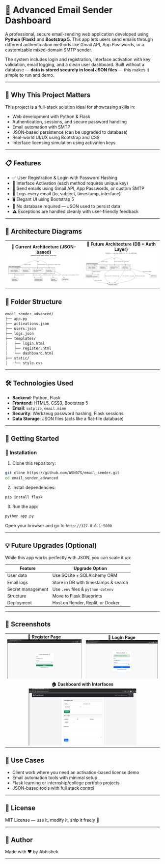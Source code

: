 # 📧 Advanced Email Sender Dashboard

A professional, secure email-sending web application developed using **Python (Flask)** and **Bootstrap 5**. This app lets users send emails through different authentication methods like Gmail API, App Passwords, or a customizable mixed-domain SMTP sender.

The system includes login and registration, interface activation with key validation, email logging, and a clean user dashboard. Built without a database — **data is stored securely in local JSON files** — this makes it simple to run and demo.

---

## 🧩 Why This Project Matters

This project is a full-stack solution ideal for showcasing skills in:
- Web development with Python & Flask
- Authentication, sessions, and secure password handling
- Email automation with SMTP
- JSON-based persistence (can be upgraded to database)
- Real-world UI/UX using Bootstrap and CSS
- Interface licensing simulation using activation keys

---

## 📋 Features

- ✅ User Registration & Login with Password Hashing
- 🔐 Interface Activation (each method requires unique key)
- 📧 Send emails using Gmail API, App Passwords, or custom SMTP
- 💾 Logs every email (to, subject, timestamp, interface)
- 🖥️ Elegant UI using Bootstrap 5
- 📁 No database required — JSON used to persist data
- ⚠️ Exceptions are handled cleanly with user-friendly feedback

---


## 🧱 Architecture Diagrams

<div align="center">

  <table>
    <tr>
      <td align="center">
        <strong>📂 Current Architecture (JSON-based)</strong><br>
        <img src="workflow/current.png" width="400"/>
      </td>
      <td align="center">
        <strong>🔮 Future Architecture (DB + Auth Layer)</strong><br>
        <img src="workflow/With DB.png" width="400"/>
      </td>
    </tr>
  </table>

</div>


## 📁 Folder Structure

```
email_sender_advanced/
├── app.py
├── activations.json
├── users.json
├── logs.json
├── templates/
│   ├── login.html
│   ├── register.html
│   └── dashboard.html
├── static/
│   └── style.css
```

---

## 🛠 Technologies Used

- **Backend**: Python, Flask
- **Frontend**: HTML5, CSS3, Bootstrap 5
- **Email**: `smtplib`, `email.mime`
- **Security**: Werkzeug password hashing, Flask sessions
- **Data Storage**: JSON files (acts like a flat-file database)

---

## 🚀 Getting Started

### 🔧 Installation

1. Clone this repository:
```bash
git clone https://github.com/ASN07S/email_sender.git
cd email_sender_advanced
```

2. Install dependencies:
```bash
pip install flask
```

3. Run the app:
```bash
python app.py
```

Open your browser and go to `http://127.0.0.1:5000`

---

## 💡 Future Upgrades (Optional)

While this app works perfectly with JSON, you can scale it up:

| Feature | Upgrade Option |
|---------|----------------|
| User data | Use SQLite + SQLAlchemy ORM |
| Email logs | Store in DB with timestamps & search |
| Secret management | Use `.env` files & `python-dotenv` |
| Structure | Move to Flask Blueprints |
| Deployment | Host on Render, Replit, or Docker |

---

## 📸 Screenshots

<div align="center">

  <table>
    <tr>
      <td align="center">
        <strong>🔐 Register Page</strong><br>
        <img src="workflow/Register.png" width="350"/>
      </td>
      <td align="center">
        <strong>🔐 Login Page</strong><br>
        <img src="workflow/Login.png" width="350"/>
      </td>
    </tr>
    <tr>
      <td colspan="2" align="center">
        <strong>🏠 Dashboard with Interfaces</strong><br>
        <img src="workflow/Dashboard.png" width="350"/>
      </td>
    </tr>
  </table>

</div>

## 🧠 Use Cases

- Client work where you need an activation-based license demo
- Email automation tools with minimal setup
- Flask learning or internship/college portfolio projects
- JSON-based tools with full stack control

---

## 🪪 License

MIT License — use it, modify it, ship it freely 🚀

---

## 👤 Author

Made with ❤️ by Abhishek 


---
